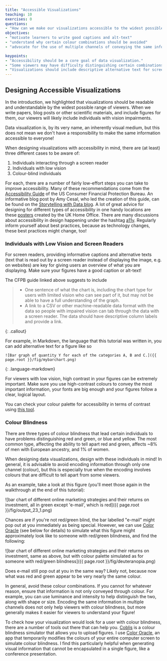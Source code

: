 ```yaml
---
title: "Accessible Visualizations"
teaching: 10
exercises: 0
questions:
- "How can we make our visualizations accessible to the widest possible range of viewers?"
objectives:
- "motivate learners to write good captions and alt-text"
- "understand why certain colour combinations should be avoided"
- "advocate for the use of multiple channels of conveying the same information."

keypoints:
- "Accessibility should be a core goal of data visualization."
- "Some viewers may have difficulty distinguishing certain combinations of colours. These colour combinations should be avoided or supplemented by an additional channel of visualization (e.g. shape) to support understanding."
- "Visualizations should include descriptive alternative text for screen readers and link to a machine-readable table for the underlying data."
---
```


## Designing Accessible Visualizations

In the introduction, we highlighted that visualizations should be readable and understandable by 
the widest possible range of viewers. When we write papers, blog posts or other scientific materials, 
and include figures for them, our viewers will likely include individuals with vision impairments. 

Data visualization is, by its very name, an inherently visual medium, but this does not mean we don't 
have a responsibility to make the same information accessible to everyone!

When designing visualizations with accessibility in mind, there are (at least) three different 
cases to be aware of:

1. Individuals interacting through a screen reader
2. Individuals with low vision
3. Colour-blind individuals

For each, there are a number of fairly low-effort steps you can take to improve accessibility.
Many of these recommendations come from the [Accessibility Guide][accesscfpb] of the US 
Consumer Financial Protection Bureau. An informative blog post by Amy Cesal, who led the creation 
of this guide, can be found on the [Storytelling with Data blog][accessblog].
A lot of great advice for designing for different types of accessibility in one handy locations are 
these [posters][ukhoposters] created by the UK Home Office.
There are many discussions about accessibility in design happening under the hashtag
[a11y][a11ytwitter]. Regularly inform yourself about best practices, because as technology changes, 
these best practices might change, too!

### Individuals with Low Vision and Screen Readers

For screen readers, providing informative captions and alternative texts (text that is read out by 
a screen reader instead of displaying the image, e.g. on websites) are key for giving users an 
overview of what you are displaying. Make sure your figures have a good caption or alt-text!

The CFPB guide linked above suggests to include 

> 
> * One sentence of what the chart is, including the chart type for users with 
> limited vision who can see part of it, but may not be able to have a full 
> understanding of the graph.
> * A link to a CSV or other machine-readable data format with the data so 
> people with impaired vision can tab through the data with a screen reader. 
> The data should have descriptive column labels and provide a link.
>
{: .callout}

For example, in Markdown, the language that this tutorial was written in, you can add alternative 
text for a figure like so

~~~
![Bar graph of quantity Y for each of the categories A, B and C.]({{ page.root }}/fig/mybarchart.png)
~~~
{: .language-markdown}

For viewers with low vision, high contrast in your figures can be extremely important. Make 
sure you use high-contrast colours to convey the most important information, your fonts are 
big enough and your figures follow a clear, logical layout.  

You can check your colour palette for accessibility in terms of contrast using [this tool][colourchecker].

### Colour Blindness

There are three types of colour blindness that lead certain individuals to have problems 
distinguishing red and green, or blue and yellow. The most common type, affecting the ability 
to tell apart red and green, affects ~8% of men with European ancestry, and 1% of women. 

When designing data visualizations, design with these individuals in mind! In general, it is 
advisable to avoid encoding information through only one channel (colour), but this is especially 
true when the encoding involves colours that are difficult to tell apart from some viewers.

As an example, take a look at this figure (you'll meet those again in the walkthrough at the 
end of this tutorial):

![bar chart of different online marketing strategies and their returns on investment, all in green except 'e-mail', which is red]({{ page.root }}/fig/output_23_1.png)

Chances are if you're not red/green blind, the bar labelled "e-mail" might pop out at you immediately 
as being special. However, we can use [Color Oracle][colororacle] (see below for details) to simulate 
what this figure might approximately look like to someone with red/green blindness, and find the following:

![bar chart of different online marketing strategies and their returns on investment, same as above, but with colour palette simulated as for someone with red/green blindness]({{ page.root }}/fig/deuteranopia.png) 

Does e-mail still pop out at you in the same way? Likely not, because now what was red and green appear 
to be very nearly the same colour.

In general, avoid these colour combinations. If you cannot for whatever reason, ensure that 
information is not only conveyed through colour. For example, you can use luminance and intensity 
to help distinguish the two, along with shape or size. Encoding the same information in multiple 
channels does not only help viewers with colour blindness, but more generally makes it easier 
for viewers to understand your figure!

To check how your visualization would look for a user with colour blindness, there are a number 
of tools out there that can help you. [Coblis][coblis] is a colour blindness simulator that allows 
you to upload figures. I use [Color Oracle][colororacle], an app that temporarily modifies the colours 
of your entire computer screen to simulate colour blindness. I find this particularly helpful when 
generating visual information that cannot be encapsulated in a single figure, like a conference 
presentation. 

[accesscfpb]: https://cfpb.github.io/design-manual/data-visualization/accessibility.html#alt-tags
[accessblog]: http://www.storytellingwithdata.com/blog/2018/6/26/accessible-data-viz-is-better-data-viz
[ukhoposters]: https://github.com/UKHomeOffice/posters/blob/master/accessibility/dos-donts/posters_en-UK/accessibility-posters-set.pdf
[colourchecker]: https://accessibility.oit.ncsu.edu/tools/color-contrast/help.php
[coblis]: https://www.color-blindness.com/coblis-color-blindness-simulator/
[colororacle]: https://colororacle.org
[a11ytwitter]: https://twitter.com/search?q=%23a11y&src=typd
